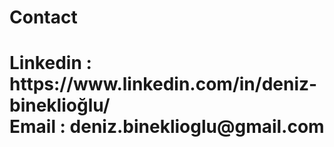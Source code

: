 
<h1>Contact<h1>
Linkedin : https://www.linkedin.com/in/deniz-bineklioğlu/ <br>
Email    : deniz.bineklioglu@gmail.com 



